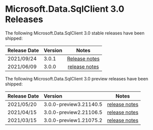 # Microsoft.Data.SqlClient 3.0 Releases

The following Microsoft.Data.SqlClient 3.0 stable releases have been shipped:

| Release Date | Version | Notes |
| :-- | :-- | :--: |
| 2021/09/24 | 3.0.1 | [Release notes](3.0.1.ms) |
| 2021/06/09 | 3.0.0 | [release notes](3.0.0.md) |

The following Microsoft.Data.SqlClient 3.0 preview releases have been shipped:

| Release Date | Version | Notes |
| :-- | :-- | :--: |
| 2021/05/20 | 3.0.0-preview3.21140.5 | [release notes](3.0.0-preview3.md) |
| 2021/04/15 | 3.0.0-preview2.21106.5 | [release notes](3.0.0-preview2.md) |
| 2021/03/15 | 3.0.0-preview1.21075.2 | [release notes](3.0.0-preview1.md) |
